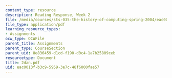 ```yaml
---
content_type: resource
description: Reading Response, Week 2
file: /media/courses/sts-035-the-history-of-computing-spring-2004/eac0013fb3c959593e7c48f6000fae57_2dan.pdf
file_type: application/pdf
learning_resource_types:
- Assignments
ocw_type: OCWFile
parent_title: Assignments
parent_type: CourseSection
parent_uid: 8e836459-d1cd-f190-d0c4-1a7b25809ceb
resourcetype: Document
title: 2dan.pdf
uid: eac0013f-b3c9-5959-3e7c-48f6000fae57
---
```

